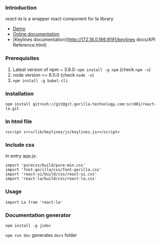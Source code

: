 ### Introduction
*react-la* is a wrapper react component for la library
 *  [Demo](http://172.18.0.166:8191)
 *  [Online documentation](http://172.18.0.166:8191/docs)
 *  [Keylines documentation](http://172.18.0.166:8191/keylines docs/API Reference.html)

### Prerequisites
1. Latest version of npm ~ 3.8.0: `npm install -g npm` (check `npm -v`)  
2. node version >= 6.0.0 (check `node -v`)  
3. `npm install -g babel-cli`  
  
### Installation
`npm install git+ssh://git@git.gorilla-technology.com:scrd01/react-la.git`

### In html file
```
<script src=/lib/keylines/js/keylines.js></script>
```

### Include css
In entry app.js:
```
import 'purecss/build/pure-min.css'
import 'font-gorilla/css/font-gorilla.css'
import 'react-ui/build/css/react-ui.css'
import 'react-la/build/css/react-la.css'
```

### Usage
`import La from 'react-la'`


### Documentation generator
`npm install -g jsdoc` 

`npm run doc` generates `docs` folder

